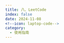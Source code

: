 ```yaml
---
title: 八、LeetCode
index: false
date: 2024-11-08
<!--icon: laptop-code-->
category:
  - 使用指南
---
```


<Catalog />
